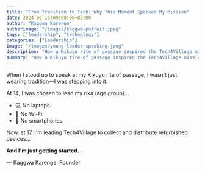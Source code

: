```yaml
---
title: "From Tradition to Tech: Why This Moment Sparked My Mission"
date: 2024-06-15T09:00:00+03:00
author: "Kaggwa Karenge"
authorimage: "/images/kaggwa-potrait.jpeg"
tags: ["leadership", "technology"]
categories: ["Leadership"]
image: "/images/young-leader-speaking.jpeg"
description: "How a Kikuyu rite of passage inspired the Tech4Village mission."
summary: "How a Kikuyu rite of passage inspired the Tech4Village mission."
---
```


When I stood up to speak at my Kikuyu rite of passage, I wasn't just wearing tradition—I was stepping into it.

At 14, I was chosen to lead my ríka (age group)…

- 💻 No laptops.
- 📶 No Wi‑Fi.
- 📱 No smartphones.

Now, at 17, I'm leading Tech4Village to collect and distribute refurbished devices…

**And I'm just getting started.**

— Kaggwa Karenge, Founder 